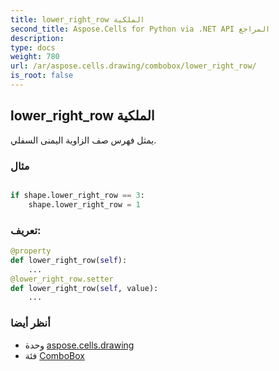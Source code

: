 ```yaml
---
title: lower_right_row الملكية
second_title: Aspose.Cells for Python via .NET API المراجع
description:
type: docs
weight: 780
url: /ar/aspose.cells.drawing/combobox/lower_right_row/
is_root: false
---
```

##  lower_right_row الملكية

يمثل فهرس صف الزاوية اليمنى السفلي.

###  مثال

```python

if shape.lower_right_row == 3:
    shape.lower_right_row = 1

```
###  تعريف:
```python
@property
def lower_right_row(self):
    ...
@lower_right_row.setter
def lower_right_row(self, value):
    ...
```

###  أنظر أيضا
* وحدة [aspose.cells.drawing](../../)
* فئة [ComboBox](/cells/python-net/ar/aspose.cells.drawing/combobox)
